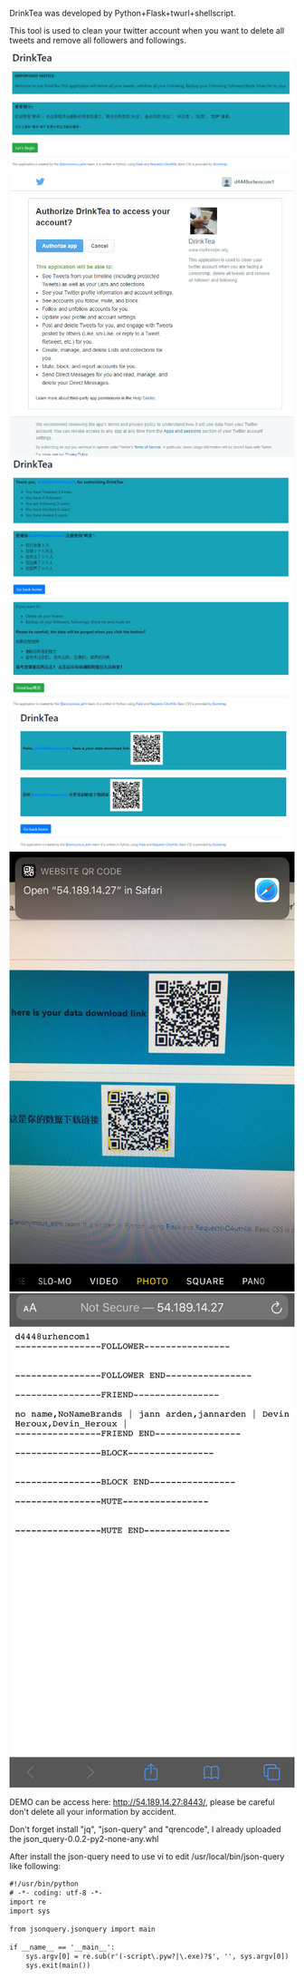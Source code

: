 DrinkTea was developed by Python+Flask+twurl+shellscript.

This tool is used to clean your twitter account when you want to delete all tweets and remove all followers and followings.

<img src="/screenshot/DrinkTea_01.jpg">

<img src="/screenshot/DrinkTea_02.jpg">

<img src="/screenshot/DrinkTea_03.jpg">

<img src="/screenshot/DrinkTea_04.jpg">

<img src="/screenshot/DrinkTea_05.jpg">

<img src="/screenshot/DrinkTea_06.jpg">

DEMO can be access here: http://54.189.14.27:8443/, please be careful don't delete all your information by accident.

Don't forget install "jq", "json-query" and "qrencode", I already uploaded the json_query-0.0.2-py2-none-any.whl

After install the json-query need to use vi to edit /usr/local/bin/json-query like following:

```
#!/usr/bin/python
# -*- coding: utf-8 -*-
import re
import sys

from jsonquery.jsonquery import main

if __name__ == '__main__':
    sys.argv[0] = re.sub(r'(-script\.pyw?|\.exe)?$', '', sys.argv[0])
    sys.exit(main())
```
